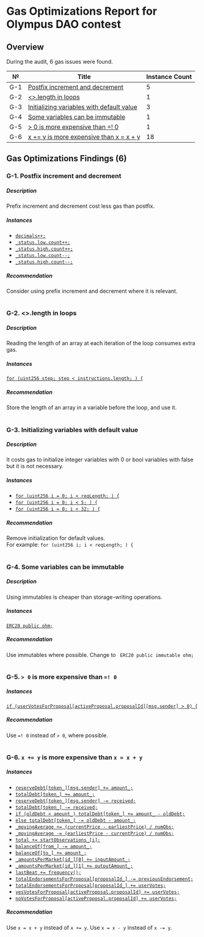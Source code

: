 # Gas Optimizations Report for Olympus DAO contest

## Overview
During the audit, 6 gas issues were found.

№ | Title | Instance Count
--- | --- | --- 
G-1 | [Postfix increment and decrement](#g-1-postfix-increment-and-decrement) | 5
G-2 | [<>.length in loops](#g-2-length-in-loops) | 1
G-3 | [Initializing variables with default value](#g-3-initializing-variables-with-default-value) | 3
G-4 | [Some variables can be immutable](#g-4-some-variables-can-be-immutable) | 1
G-5 | [> 0 is more expensive than =! 0](#g-5--0-is--more-expensive-than--0) | 1
G-6 | [x += y is more expensive than x = x + y](#g-6-x--y-is--more-expensive-than-x--x--y) | 18

## Gas Optimizations Findings (6)
### G-1. Postfix increment and decrement
##### Description
Prefix increment and decrement cost less gas than postfix.

##### Instances
- [```decimals++;```](https://github.com/code-423n4/2022-08-olympus/blob/b5e139d732eb4c07102f149fb9426d356af617aa/src/policies/Operator.sol#L488)
- [```_status.low.count++;```](https://github.com/code-423n4/2022-08-olympus/blob/b5e139d732eb4c07102f149fb9426d356af617aa/src/policies/Operator.sol#L670)
- [```_status.high.count++;```](https://github.com/code-423n4/2022-08-olympus/blob/b5e139d732eb4c07102f149fb9426d356af617aa/src/policies/Operator.sol#L686)
- [```_status.low.count--;```](https://github.com/code-423n4/2022-08-olympus/blob/b5e139d732eb4c07102f149fb9426d356af617aa/src/policies/Operator.sol#L675)
- [```_status.high.count--;```](https://github.com/code-423n4/2022-08-olympus/blob/b5e139d732eb4c07102f149fb9426d356af617aa/src/policies/Operator.sol#L691)

##### Recommendation
Consider using prefix increment and decrement  where it is relevant. 

#
### G-2. <>.length in loops
##### Description
Reading the length of an array at each iteration of the loop consumes extra gas.

##### Instances
[```for (uint256 step; step < instructions.length; ) {```](https://github.com/code-423n4/2022-08-olympus/blob/main/src/policies/Governance.sol#L278)

##### Recommendation
Store the length of an array in a variable before the loop, and use it.

#
### G-3. Initializing variables with default value
##### Description
It costs gas to initialize integer variables with 0 or bool variables with false but it is not necessary.

##### Instances
- [```for (uint256 i = 0; i < reqLength; ) {```](https://github.com/code-423n4/2022-08-olympus/blob/b5e139d732eb4c07102f149fb9426d356af617aa/src/Kernel.sol#L397)
- [```for (uint256 i = 0; i < 5; ) {```](https://github.com/code-423n4/2022-08-olympus/blob/b5e139d732eb4c07102f149fb9426d356af617aa/src/utils/KernelUtils.sol#L43)
- [```for (uint256 i = 0; i < 32; ) {```](https://github.com/code-423n4/2022-08-olympus/blob/b5e139d732eb4c07102f149fb9426d356af617aa/src/utils/KernelUtils.sol#L58)

##### Recommendation
Remove initialization for default values.  
For example:
```for (uint256 i; i < reqLength; ) {```

#
### G-4. Some variables can be immutable
##### Description
Using immutables is cheaper than storage-writing operations.

##### Instances
[```ERC20 public ohm;```](https://github.com/code-423n4/2022-08-olympus/blob/main/src/policies/BondCallback.sol#L32)

##### Recommendation
Use immutables where possible.
Change to ``` ERC20 public immutable ohm;```

#
### G-5. ```> 0``` is  more expensive than ```=! 0```
##### Instances
[```if (userVotesForProposal[activeProposal.proposalId][msg.sender] > 0) {```](https://github.com/code-423n4/2022-08-olympus/blob/b5e139d732eb4c07102f149fb9426d356af617aa/src/policies/Governance.sol#L247)

##### Recommendation
Use ```=! 0``` instead of ```> 0```, where possible.

#
### G-6. ```x += y``` is  more expensive than ```x = x + y```
##### Instances
- [```reserveDebt[token_][msg.sender] += amount_;```](https://github.com/code-423n4/2022-08-olympus/blob/main/src/modules/TRSRY.sol#L96)
- [```totalDebt[token_] += amount_;```](https://github.com/code-423n4/2022-08-olympus/blob/main/src/modules/TRSRY.sol#L97)
- [```reserveDebt[token_][msg.sender] -= received;```](https://github.com/code-423n4/2022-08-olympus/blob/main/src/modules/TRSRY.sol#L115)
- [```totalDebt[token_] -= received;```](https://github.com/code-423n4/2022-08-olympus/blob/main/src/modules/TRSRY.sol#L116)
- [```if (oldDebt < amount_) totalDebt[token_] += amount_ - oldDebt;```](https://github.com/code-423n4/2022-08-olympus/blob/main/src/modules/TRSRY.sol#L131)
- [```else totalDebt[token_] -= oldDebt - amount_;```](https://github.com/code-423n4/2022-08-olympus/blob/main/src/modules/TRSRY.sol#L132)
- [```_movingAverage += (currentPrice - earliestPrice) / numObs;```](https://github.com/code-423n4/2022-08-olympus/blob/main/src/modules/PRICE.sol#L136)
- [```_movingAverage -= (earliestPrice - currentPrice) / numObs;```](https://github.com/code-423n4/2022-08-olympus/blob/main/src/modules/PRICE.sol#L138)
- [```total += startObservations_[i];```](https://github.com/code-423n4/2022-08-olympus/blob/main/src/modules/PRICE.sol#L222)
- [```balanceOf[from_] -= amount_;```](https://github.com/code-423n4/2022-08-olympus/blob/main/src/modules/VOTES.sol#L56)
- [```balanceOf[to_] += amount_;```](https://github.com/code-423n4/2022-08-olympus/blob/main/src/modules/VOTES.sol#L58)
- [```_amountsPerMarket[id_][0] += inputAmount_;```](https://github.com/code-423n4/2022-08-olympus/blob/main/src/policies/BondCallback.sol#L143)
- [```_amountsPerMarket[id_][1] += outputAmount_;```](https://github.com/code-423n4/2022-08-olympus/blob/main/src/policies/BondCallback.sol#L144)
- [```lastBeat += frequency();```](https://github.com/code-423n4/2022-08-olympus/blob/main/src/policies/Heart.sol#L103)
- [```totalEndorsementsForProposal[proposalId_] -= previousEndorsement;```](https://github.com/code-423n4/2022-08-olympus/blob/main/src/policies/Governance.sol#L194)
- [```totalEndorsementsForProposal[proposalId_] += userVotes;```](https://github.com/code-423n4/2022-08-olympus/blob/main/src/policies/Governance.sol#L198)
- [```yesVotesForProposal[activeProposal.proposalId] += userVotes;```](https://github.com/code-423n4/2022-08-olympus/blob/main/src/policies/Governance.sol#L252)
- [```noVotesForProposal[activeProposal.proposalId] += userVotes;```](https://github.com/code-423n4/2022-08-olympus/blob/main/src/policies/Governance.sol#L254)

##### Recommendation
Use ```x = x + y``` instead of ```x += y```.
Use ```x = x - y``` instead of ```x -= y```.